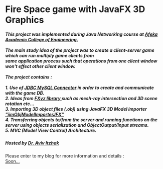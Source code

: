 # Fire Space game with JavaFX 3D Graphics

<div>
  <h5>
    This project was implemented during Java Networking course at <a href="https://english.afeka.ac.il/">Afeka Academic College of Engineering.</a>
    <br>
    <br>
    The main study idea of the project was to create a client-server game which can run multiply game clients from
    <br>
    same application process such that operations from one client window won't effect other client window.
    <br><br>
    The project contains :
    <br><br>
    1. Use of <a href="https://dev.mysql.com/downloads/connector/j/"> JDBC MySQL Connector</a> in order to create and communicate with the game DB.
    <br>
    2. Ideas from <a href="https://github.com/FXyz/FXyz"> FXyz library </a> such as mesh-ray intersection and 3D scene rotation etc...
    <br>
    3. Importing 3D object files (.obj) using JavaFX 3D Model importer <a href="http://www.interactivemesh.org/models/jfx3dimporter.html"> "jimObjModelImporterJFX" </a>
    <br>
    4. Transferring objects to/from the server and running functions on the server using objects serialization and ObjectOutput/Input streams.
    <br />
    5. MVC (Model View Control) Architecture.
  </h5>
  <h5>Hosted by <a href="https://yedionpub.afeka.ac.il/yedion/fireflyweb.aspx?prgname=Show_Teacher_Card&arguments=-N454,">Dr. Aviv Itzhak</a></h5>
</div>

Please enter to my blog for more information and details :
<br>
<a href="#">Soon...</a>

</h5>
